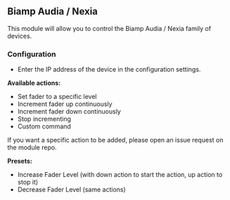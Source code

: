 ## Biamp Audia / Nexia

This module will allow you to control the Biamp Audia / Nexia family of devices.

### Configuration
* Enter the IP address of the device in the configuration settings.

**Available actions:**
* Set fader to a specific level
* Increment fader up continuously
* Increment fader down continuously
* Stop incrementing
* Custom command

If you want a specific action to be added, please open an issue request on the module repo.

**Presets:**
* Increase Fader Level (with down action to start the action, up action to stop it)
* Decrease Fader Level (same actions)
